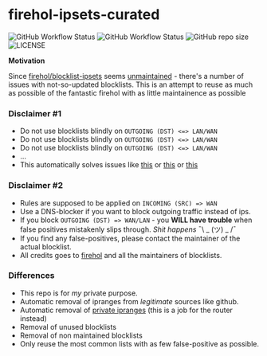 # firehol-ipsets-curated

![GitHub Workflow Status](https://img.shields.io/github/actions/workflow/status/borestad/firehol-ipsets-curated/ci.yml?style=for-the-badge)
![GitHub Workflow Status](https://counterapi.com/counter.svg?ns=codeit.se&action=view&key=cronboilerplate&style=big&startNumber=1&color=blue)
![GitHub repo size](https://img.shields.io/github/repo-size/borestad/firehol-ipsets-curated?style=for-the-badge)
![LICENSE](https://static.codeit.se/badges/mit.svg?repo=firehol-ipsets-curated)

**Motivation**

Since [firehol/blocklist-ipsets](https://github.com/firehol/blocklist-ipsets)
seems
[unmaintained](https://github.com/firehol/blocklist-ipsets/issues?q=is%3Aissue+is%3Aopen+sort%3Aupdated-desc) -
there's a number of issues with not-so-updated blocklists. This is an attempt to
reuse as much as possible of the fantastic firehol with as little maintainence
as possible

### Disclaimer #1

- Do not use blocklists blindly on `OUTGOING (DST) <=> LAN/WAN`
- Do not use blocklists blindly on `OUTGOING (DST) <=> LAN/WAN`
- Do not use blocklists blindly on `OUTGOING (DST) <=> LAN/WAN`
- ...
- This automatically solves issues like
  [this](https://github.com/firehol/blocklist-ipsets/issues/265) or
  [this](https://github.com/firehol/blocklist-ipsets/issues/268) or
  [this](https://github.com/firehol/blocklist-ipsets/issues/243)

### Disclaimer #2

- Rules are supposed to be applied on `INCOMING (SRC) => WAN`
- Use a DNS-blocker if you want to block outgoing traffic instead of ips.
- If you block `OUTGOING (DST) => WAN/LAN` - you **WILL have trouble** when
  false positives mistakenly slips through. _Shit happens_ ¯\ _ (ツ) _ /¯
- If you find any false-positives, please contact the maintainer of the actual
  blocklist.
- All credits goes to [firehol](https://firehol.org) and all the maintainers of
  blocklists.

### Differences

- This repo is for _my_ private purpose.
- Automatic removal of ipranges from _legitimate_ sources like github.
- Automatic removal of
  [private ipranges](https://www.rfc-editor.org/rfc/rfc1918) (this is a job for
  the router instead)
- Removal of unused blocklists
- Removal of non maintained blocklists
- Only reuse the most common lists with as few false-positive as possible.
